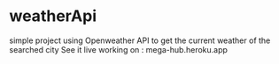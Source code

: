 # weatherApi
simple project using Openweather API to get the current weather of the searched city 
See it live working on : mega-hub.heroku.app
